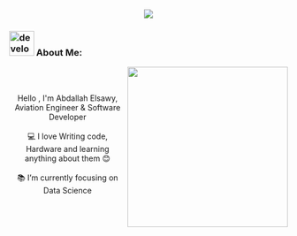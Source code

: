 <h1 align="center">
  <a href="https://git.io/typing-svg">
    <img src="https://readme-typing-svg.herokuapp.com/?lines=Hello,I`m+Abdallah+Eissa;Nice+to+meet+you+%F0%9F%91%8B&center=true&size=30">
  </a>
</h1>
   
###  <img src="/images/Developer.gif" alt="developer gif"  height="45px">  About Me:
<img  src="https://github.com/soumyajit4419/soumyajit4419/blob/master/thoughtworks-gif_dribbble.gif" height="290px" align="right" />
  <br>
  <br>
<p align="center">
  Hello , I'm Abdallah Elsawy, Aviation Engineer & Software Developer 
  <br>
  <br>
  💻 I love Writing code, Hardware and learning anything about them 😊
  <br>
  <br>
  📚 I’m currently focusing on Data Science 
</p>
